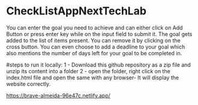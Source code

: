 # CheckListAppNextTechLab

You can enter the goal you need to achieve and can either click on Add Button or press enter key while on the input field to submit it. The goal gets added to the list of items present. You can remove it by clicking on the cross button. You can even choose to add a deadline to your goal which also mentions the number of days left for your goal to be completed in. 

#steps to run it locally:
1 - Download this github repository as a zip file and unzip its content into a folder
2 - open the folder, right click on the index.html file and open the same with any browser- It will display the website correctly.

https://brave-almeida-96e47c.netlify.app/
